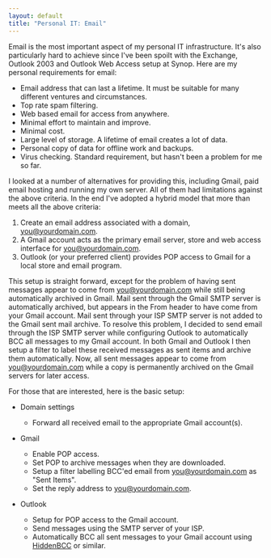 ```yaml
---
layout: default
title: "Personal IT: Email"
---
```


Email is the most important aspect of my personal IT infrastructure. It's also
particularly hard to achieve since I've been spoilt with the Exchange, Outlook
2003 and Outlook Web Access setup at Synop. Here are my personal requirements
for email:
* Email address that can last a lifetime. It must be suitable for many different ventures and circumstances.
* Top rate spam filtering.
* Web based email for access from anywhere.
* Minimal effort to maintain and improve.
* Minimal cost.
* Large level of storage. A lifetime of email creates a lot of data.
* Personal copy of data for offline work and backups.
* Virus checking. Standard requirement, but hasn't been a problem for me so far.

I looked at a number of alternatives for providing this, including Gmail, paid
email hosting and running my own server. All of them had limitations against
the above criteria. In the end I've adopted a hybrid model that more than meets
all the above criteria:
1. Create an email address associated with a domain, you@yourdomain.com.
2. A Gmail account acts as the primary email server, store and web access interface for you@yourdomain.com.
3. Outlook (or your preferred client) provides POP access to Gmail for a local store and email program.

This setup is straight forward, except for the problem of having sent messages
appear to come from you@yourdomain.com while still being automatically archived
in Gmail. Mail sent through the Gmail SMTP server is automatically archived,
but appears in the From header to have come from your Gmail account. Mail sent
through your ISP SMTP server is not added to the Gmail sent mail archive. To
resolve this problem, I decided to send email through the ISP SMTP server while
configuring Outlook to automatically BCC all messages to my Gmail account. In
both Gmail and Outlook I then setup a filter to label these received messages
as sent items and archive them automatically. Now, all sent messages appear to
come from you@yourdomain.com while a copy is permanently archived on the Gmail
servers for later access. 

For those that are interested, here is the basic setup: 

* Domain settings

  * Forward all received email to the appropriate Gmail account(s).

* Gmail

  * Enable POP access.
  * Set POP to archive messages when they are downloaded.
  * Setup a filter labelling BCC'ed email from you@yourdomain.com as "Sent Items".
  * Set the reply address to you@yourdomain.com.

* Outlook

  * Setup for POP access to the Gmail account.
  * Send messages using the SMTP server of your ISP.
  * Automatically BCC all sent messages to your Gmail account using [HiddenBCC](http://www.wiredbox.net/hiddenbcc.aspx) or similar.
